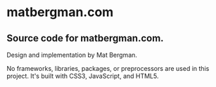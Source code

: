 # matbergman.com
## Source code for matbergman.com.

Design and implementation by Mat Bergman.

No frameworks, libraries, packages, or preprocessors are used in this project. It's built with CSS3, JavaScript, and HTML5.